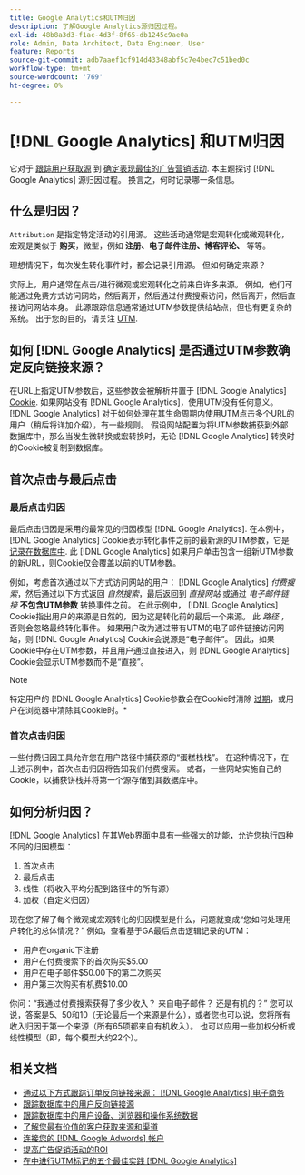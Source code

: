 ```yaml
---
title: Google Analytics和UTM归因
description: 了解Google Analytics源归因过程。
exl-id: 48b8a3d3-f1ac-4d3f-8f65-db1245c9ae0a
role: Admin, Data Architect, Data Engineer, User
feature: Reports
source-git-commit: adb7aaef1cf914d43348abf5c7e4bec7c51bed0c
workflow-type: tm+mt
source-wordcount: '769'
ht-degree: 0%

---
```


# [!DNL Google Analytics] 和UTM归因

它对于 [跟踪用户获取源](../../data-analyst/analysis/google-track-user-acq.md) 到 [确定表现最佳的广告营销活动](../../data-analyst/analysis/most-value-source-channel.md). 本主题探讨 [!DNL Google Analytics] 源归因过程。 换言之，何时记录哪一条信息。

## 什么是归因？

`Attribution` 是指定特定活动的引用源。 这些活动通常是宏观转化或微观转化，宏观是类似于 **购买**，微型，例如 **注册、电子邮件注册、博客评论、** 等等。

理想情况下，每次发生转化事件时，都会记录引用源。 但如何确定来源？

实际上，用户通常在点击/进行微观或宏观转化之前来自许多来源。 例如，他们可能通过免费方式访问网站，然后离开，然后通过付费搜索访问，然后离开，然后直接访问网站本身。 此源跟踪信息通常通过UTM参数提供给站点，但也有更复杂的系统。 出于您的目的，请关注 [UTM](https://support.google.com/analytics/answer/1033867?hl=en&amp;ref_topic=1032998).

## 如何 [!DNL Google Analytics] 是否通过UTM参数确定反向链接来源？

在URL上指定UTM参数后，这些参数会被解析并置于 [!DNL Google Analytics] [Cookie](https://en.wikipedia.org/wiki/HTTP_cookie). 如果网站没有 [!DNL Google Analytics]，使用UTM没有任何意义。 [!DNL Google Analytics] 对于如何处理在其生命周期内使用UTM点击多个URL的用户（稍后将详加介绍），有一些规则。 假设网站配置为将UTM参数捕获到外部数据库中，那么当发生微转换或宏转换时，无论 [!DNL Google Analytics] 转换时的Cookie被复制到数据库。

## 首次点击与最后点击

### 最后点击归因

最后点击归因是采用的最常见的归因模型 [!DNL Google Analytics]. 在本例中， [!DNL Google Analytics] Cookie表示转化事件之前的最新源的UTM参数，它是 [记录在数据库中](../../data-analyst/analysis/google-track-user-acq.md). 此 [!DNL Google Analytics] 如果用户单击包含一组新UTM参数的新URL，则Cookie仅会覆盖以前的UTM参数。

例如，考虑首次通过以下方式访问网站的用户： [!DNL Google Analytics] *付费搜索*，然后通过以下方式返回 *自然搜索*，最后返回到 *直接网站* 或通过 *电子邮件链接* **不包含UTM参数** 转换事件之前。 在此示例中， [!DNL Google Analytics] Cookie指出用户的来源是自然的，因为这是转化前的最后一个来源。 此 *路径* ，否则会忽略最终转化事件。 如果用户改为通过带有UTM的电子邮件链接访问网站，则 [!DNL Google Analytics] Cookie会说源是“电子邮件”。 因此，如果Cookie中存在UTM参数，并且用户通过直接进入，则 [!DNL Google Analytics] Cookie会显示UTM参数而不是“直接”。

>[!NOTE]
>
>特定用户的 [!DNL Google Analytics] Cookie参数会在Cookie时清除 [过期](https://developers.google.com/analytics/devguides/collection/analyticsjs/cookie-usage)，或用户在浏览器中清除其Cookie时。*

### 首次点击归因

一些付费归因工具允许您在用户路径中捕获源的“蛋糕栈栈”。 在这种情况下，在上述示例中，首次点击归因将告知我们付费搜索。 或者，一些网站实施自己的Cookie，以捕获饼栈并将第一个源存储到其数据库中。

## 如何分析归因？

[!DNL Google Analytics] 在其Web界面中具有一些强大的功能，允许您执行四种不同的归因模型：

1. 首次点击
1. 最后点击
1. 线性（将收入平均分配到路径中的所有源）
1. 加权（自定义归因）

现在您了解了每个微观或宏观转化的归因模型是什么，问题就变成“您如何处理用户转化的总体情况？”  例如，查看基于GA最后点击逻辑记录的UTM：

* 用户在organic下注册
* 用户在付费搜索下的首次购买$5.00
* 用户在电子邮件$50.00下的第二次购买
* 用户第三次购买有机费$10.00

你问：“我通过付费搜索获得了多少收入？ 来自电子邮件？  还是有机的？” 您可以说，答案是5、50和10（无论最后一个来源是什么），或者您也可以说，您将所有收入归因于第一个来源（所有65项都来自有机收入）。 也可以应用一些加权分析或线性模型（即，每个模型大约22个）。

## 相关文档

* [通过以下方式跟踪订单反向链接来源： [!DNL Google Analytics] 电子商务](../importing-data/integrations/google-ecommerce.md)
* [跟踪数据库中的用户反向链接源](../analysis/google-track-user-acq.md)
* [跟踪数据库中的用户设备、浏览器和操作系统数据](../analysis/google-track-user-acq.md)
* [了解您最有价值的客户获取来源和渠道](../analysis/most-value-source-channel.md)
* [连接您的 [!DNL Google Adwords] 帐户](../importing-data/integrations/google-adwords.md)
* [提高广告促销活动的ROI](../analysis/roi-ad-camp.md)
* [在中进行UTM标记的五个最佳实践 [!DNL Google Analytics]](../../best-practices/utm-tagging-google.md)
